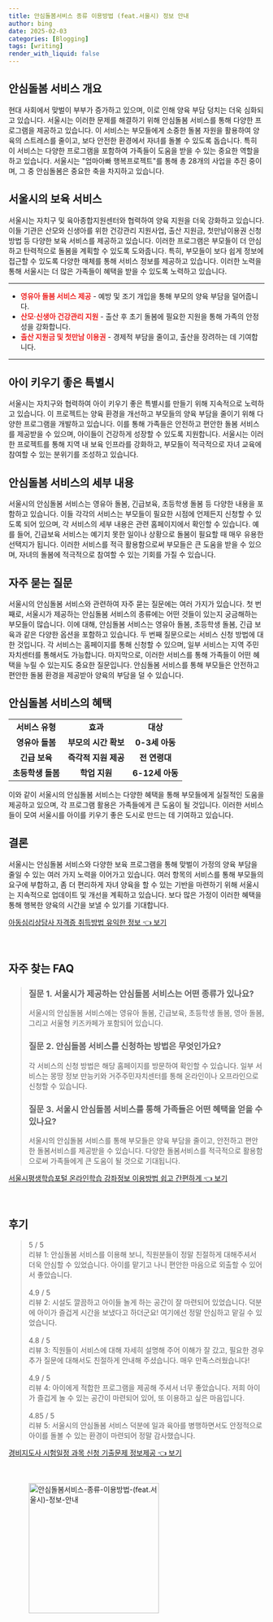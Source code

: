 ```yaml
---
title: 안심돌봄서비스 종류 이용방법 (feat.서울시) 정보 안내
author: bing
date: 2025-02-03
categories: [Blogging]
tags: [writing]
render_with_liquid: false
---
```



<h2 id='안심돌봄 서비스 개요'>안심돌봄 서비스 개요</h2>

<p>현대 사회에서 맞벌이 부부가 증가하고 있으며, 이로 인해 양육 부담 덩치는 더욱 심화되고 있습니다. 서울시는 이러한 문제를 해결하기 위해 안심돌봄 서비스를 통해 다양한 프로그램을 제공하고 있습니다. 이 서비스는 부모들에게 소중한 돌봄 자원을 활용하여 양육의 스트레스를 줄이고, 보다 안전한 환경에서 자녀를 돌볼 수 있도록 돕습니다. 특히 이 서비스는 다양한 프로그램을 포함하여 가족들이 도움을 받을 수 있는 중요한 역할을 하고 있습니다. 서울시는 "엄마아빠 행복프로젝트"를 통해 총 28개의 사업을 추진 중이며, 그 중 안심돌봄은 중요한 축을 차지하고 있습니다.</p>

<h2 id='서울시의 보육 서비스'>서울시의 보육 서비스</h2>

<p>서울시는 자치구 및 육아종합지원센터와 협력하여 양육 지원을 더욱 강화하고 있습니다. 이들 기관은 산모와 신생아를 위한 건강관리 지원사업, 출산 지원금, 첫만남이용권 신청 방법 등 다양한 보육 서비스를 제공하고 있습니다. 이러한 프로그램은 부모들이 더 안심하고 탄력적으로 돌봄을 계획할 수 있도록 도와줍니다. 특히, 부모들이 보다 쉽게 정보에 접근할 수 있도록 다양한 매체를 통해 서비스 정보를 제공하고 있습니다. 이러한 노력을 통해 서울시는 더 많은 가족들이 혜택을 받을 수 있도록 노력하고 있습니다.</p>

<hr />

<ul>
    <li><b><span style="color: #ee2323;">영유아 돌봄 서비스 제공</span></b> - 예방 및 조기 개입을 통해 부모의 양육 부담을 덜어줍니다.</li>
    <li><b><span style="color: #ee2323;">산모·신생아 건강관리 지원</span></b> - 출산 후 초기 돌봄에 필요한 지원을 통해 가족의 안정성을 강화합니다.</li>
    <li><b><span style="color: #ee2323;">출산 지원금 및 첫만남 이용권</span></b> - 경제적 부담을 줄이고, 출산을 장려하는 데 기여합니다.</li>
</ul>

<hr />

<h2 id='아이 키우기 좋은 특별시'>아이 키우기 좋은 특별시</h2>

<p>서울시는 자치구와 협력하여 아이 키우기 좋은 특별시를 만들기 위해 지속적으로 노력하고 있습니다. 이 프로젝트는 양육 환경을 개선하고 부모들의 양육 부담을 줄이기 위해 다양한 프로그램을 개발하고 있습니다. 이를 통해 가족들은 안전하고 편안한 돌봄 서비스를 제공받을 수 있으며, 아이들이 건강하게 성장할 수 있도록 지원합니다. 서울시는 이러한 프로젝트를 통해 지역 내 보육 인프라를 강화하고, 부모들이 적극적으로 자녀 교육에 참여할 수 있는 분위기를 조성하고 있습니다.</p>

<h2 id='안심돌봄 서비스의 세부 내용'>안심돌봄 서비스의 세부 내용</h2>

<p>서울시의 안심돌봄 서비스는 영유아 돌봄, 긴급보육, 초등학생 돌봄 등 다양한 내용을 포함하고 있습니다. 이들 각각의 서비스는 부모들이 필요한 시점에 언제든지 신청할 수 있도록 되어 있으며, 각 서비스의 세부 내용은 관련 홈페이지에서 확인할 수 있습니다. 예를 들어, 긴급보육 서비스는 예기치 못한 일이나 상황으로 돌봄이 필요할 때 매우 유용한 선택지가 됩니다. 이러한 서비스를 적극 활용함으로써 부모들은 큰 도움을 받을 수 있으며, 자녀의 돌봄에 적극적으로 참여할 수 있는 기회를 가질 수 있습니다.</p>

<h2 id='자주 묻는 질문'>자주 묻는 질문</h2>

<p>서울시의 안심돌봄 서비스와 관련하여 자주 묻는 질문에는 여러 가지가 있습니다. 첫 번째로, 서울시가 제공하는 안심돌봄 서비스의 종류에는 어떤 것들이 있는지 궁금해하는 부모들이 많습니다. 이에 대해, 안심돌봄 서비스는 영유아 돌봄, 초등학생 돌봄, 긴급 보육과 같은 다양한 옵션을 포함하고 있습니다. 두 번째 질문으로는 서비스 신청 방법에 대한 것입니다. 각 서비스는 홈페이지를 통해 신청할 수 있으며, 일부 서비스는 지역 주민 자치센터를 통해서도 가능합니다. 마지막으로, 이러한 서비스를 통해 가족들이 어떤 혜택을 누릴 수 있는지도 중요한 질문입니다. 안심돌봄 서비스를 통해 부모들은 안전하고 편안한 돌봄 환경을 제공받아 양육의 부담을 덜 수 있습니다.</p>

<h2 id='안심돌봄 서비스의 혜택'>안심돌봄 서비스의 혜택</h2>

<table>
    <tr>
        <td style="text-align: center; height: 17px;"><b>서비스 유형</b></td>
        <td style="text-align: center; height: 17px;"><b>효과</b></td>
        <td style="text-align: center; height: 17px;"><b>대상</b></td>
    </tr>
    <tr>
        <td style="text-align: center; height: 17px;"><b>영유아 돌봄</b></td>
        <td style="text-align: center; height: 17px;"><b>부모의 시간 확보</b></td>
        <td style="text-align: center; height: 17px;"><b>0-3세 아동</b></td>
    </tr>
    <tr>
        <td style="text-align: center; height: 17px;"><b>긴급 보육</b></td>
        <td style="text-align: center; height: 17px;"><b>즉각적 지원 제공</b></td>
        <td style="text-align: center; height: 17px;"><b>전 연령대</b></td>
    </tr>
    <tr>
        <td style="text-align: center; height: 17px;"><b>초등학생 돌봄</b></td>
        <td style="text-align: center; height: 17px;"><b>학업 지원</b></td>
        <td style="text-align: center; height: 17px;"><b>6-12세 아동</b></td>
    </tr>
</table>

<p>이와 같이 서울시의 안심돌봄 서비스는 다양한 혜택을 통해 부모들에게 실질적인 도움을 제공하고 있으며, 각 프로그램 활용은 가족들에게 큰 도움이 될 것입니다. 이러한 서비스들이 모여 서울시를 아이를 키우기 좋은 도시로 만드는 데 기여하고 있습니다.</p>

<h2 id='결론'>결론</h2>

<p>서울시는 안심돌봄 서비스와 다양한 보육 프로그램을 통해 맞벌이 가정의 양육 부담을 줄일 수 있는 여러 가지 노력을 이어가고 있습니다. 여러 항목의 서비스를 통해 부모들의 요구에 부합하고, 좀 더 편리하게 자녀 양육을 할 수 있는 기반을 마련하기 위해 서울시는 지속적으로 업데이트 및 개선을 계획하고 있습니다. 보다 많은 가정이 이러한 혜택을 통해 행복한 양육의 시간을 보낼 수 있기를 기대합니다.</p>


<p><a class="click-button" title="아동심리상담사 자격증 취득방법 유익한 정보" href="https://greenforu.github.io/posts/%EC%95%84%EB%8F%99%EC%8B%AC%EB%A6%AC%EC%83%81%EB%8B%B4%EC%82%AC-%EC%9E%90%EA%B2%A9%EC%A6%9D-%EC%B7%A8%EB%93%9D%EB%B0%A9%EB%B2%95-%EC%9C%A0%EC%9D%B5%ED%95%9C-%EC%A0%95%EB%B3%B4/" rel="dofollow">아동심리상담사 자격증 취득방법 유익한 정보 👈 보기</a></p><br>
<h2 id='자주_찾는_FAQ'>자주 찾는 FAQ</h2>
<div itemscope="" itemtype="https://schema.org/FAQPage"> 
<blockquote> 
<div itemscope="" itemprop="mainEntity" itemtype="https://schema.org/Question"> 
<h3 itemprop="name">질문 1. 서울시가 제공하는 안심돌봄 서비스는 어떤 종류가 있나요?</h3> 
<div itemscope="" itemprop="acceptedAnswer" itemtype="https://schema.org/Answer"> 
<span itemprop="text"> 
<p>서울시의 안심돌봄 서비스에는 영유아 돌봄, 긴급보육, 초등학생 돌봄, 영아 돌봄, 그리고 서울형 키즈카페가 포함되어 있습니다.</p> 
</span> 
</div> 
</div> 

<div itemscope="" itemprop="mainEntity" itemtype="https://schema.org/Question"> 
<h3 itemprop="name">질문 2. 안심돌봄 서비스를 신청하는 방법은 무엇인가요?</h3> 
<div itemscope="" itemprop="acceptedAnswer" itemtype="https://schema.org/Answer"> 
<span itemprop="text"> 
<p>각 서비스의 신청 방법은 해당 홈페이지를 방문하여 확인할 수 있습니다. 일부 서비스는 몽땅 정보 만능키와 거주주민자치센터를 통해 온라인이나 오프라인으로 신청할 수 있습니다.</p> 
</span> 
</div> 
</div> 

<div itemscope="" itemprop="mainEntity" itemtype="https://schema.org/Question"> 
<h3 itemprop="name">질문 3. 서울시 안심돌봄 서비스를 통해 가족들은 어떤 혜택을 얻을 수 있나요?</h3> 
<div itemscope="" itemprop="acceptedAnswer" itemtype="https://schema.org/Answer"> 
<span itemprop="text"> 
<p>서울시의 안심돌봄 서비스를 통해 부모들은 양육 부담을 줄이고, 안전하고 편안한 돌봄서비스를 제공받을 수 있습니다. 다양한 돌봄서비스를 적극적으로 활용함으로써 가족들에게 큰 도움이 될 것으로 기대됩니다.</p> 
</span> 
</div> 
</div> 
</blockquote> 
</div>
<p><a class="click-button" title="서울시평생학습포털 온라인학습 강좌정보 이용방법 쉽고 간편하게" href="https://greenforu.github.io/posts/%EC%84%9C%EC%9A%B8%EC%8B%9C%ED%8F%89%EC%83%9D%ED%95%99%EC%8A%B5%ED%8F%AC%ED%84%B8-%EC%98%A8%EB%9D%BC%EC%9D%B8%ED%95%99%EC%8A%B5-%EA%B0%95%EC%A2%8C%EC%A0%95%EB%B3%B4-%EC%9D%B4%EC%9A%A9%EB%B0%A9%EB%B2%95-%EC%89%BD%EA%B3%A0-%EA%B0%84%ED%8E%B8%ED%95%98%EA%B2%8C/" rel="dofollow">서울시평생학습포털 온라인학습 강좌정보 이용방법 쉽고 간편하게 👈 보기</a></p><br>
<h2 id='후기'>후기</h2>
<div itemscope itemtype="https://schema.org/Product">
  <blockquote>
  <div itemprop="review" itemscope itemtype="https://schema.org/Review">
      <div itemprop="reviewRating" itemscope itemtype="https://schema.org/Rating"> <span itemprop="ratingValue">5</span> / <span itemprop="bestRating">5</span> </div>
      <span itemprop="reviewBody">리뷰 1: 안심돌봄 서비스를 이용해 보니, 직원분들이 정말 친절하게 대해주셔서 더욱 안심할 수 있었습니다. 아이를 맡기고 나니 편안한 마음으로 외출할 수 있어서 좋았습니다.</span>
  </div>
  <br>
  <div itemprop="review" itemscope itemtype="https://schema.org/Review">
      <div itemprop="reviewRating" itemscope itemtype="https://schema.org/Rating"> <span itemprop="ratingValue">4.9</span> / <span itemprop="bestRating">5</span> </div>
      <span itemprop="reviewBody">리뷰 2: 시설도 깔끔하고 아이들 놀게 하는 공간이 잘 마련되어 있었습니다. 덕분에 아이가 즐겁게 시간을 보냈다고 하더군요! 여기에선 정말 안심하고 맡길 수 있었습니다.</span>
  </div>
  <br>
  <div itemprop="review" itemscope itemtype="https://schema.org/Review">
      <div itemprop="reviewRating" itemscope itemtype="https://schema.org/Rating"> <span itemprop="ratingValue">4.8</span> / <span itemprop="bestRating">5</span> </div>
      <span itemprop="reviewBody">리뷰 3: 직원들이 서비스에 대해 자세히 설명해 주어 이해가 잘 갔고, 필요한 경우 추가 질문에 대해서도 친절하게 안내해 주셨습니다. 매우 만족스러웠습니다!</span>
  </div>
  <br>
  <div itemprop="review" itemscope itemtype="https://schema.org/Review">
      <div itemprop="reviewRating" itemscope itemtype="https://schema.org/Rating"> <span itemprop="ratingValue">4.9</span> / <span itemprop="bestRating">5</span> </div>
      <span itemprop="reviewBody">리뷰 4: 아이에게 적합한 프로그램을 제공해 주셔서 너무 좋았습니다. 저희 아이가 즐겁게 놀 수 있는 공간이 마련되어 있어, 또 이용하고 싶은 마음입니다.</span>
  </div>
  <br>
  <div itemprop="review" itemscope itemtype="https://schema.org/Review">
      <div itemprop="reviewRating" itemscope itemtype="https://schema.org/Rating"> <span itemprop="ratingValue">4.85</span> / <span itemprop="bestRating">5</span> </div>
      <span itemprop="reviewBody">리뷰 5: 서울시의 안심돌봄 서비스 덕분에 일과 육아를 병행하면서도 안정적으로 아이를 돌볼 수 있는 환경이 마련되어 정말 감사했습니다.</span>
  </div>
  </blockquote>
</div>
<p><a class="click-button" title="경비지도사 시험일정 과목 신청 기출문제 정보제공" href="https://greenforu.github.io/posts/%EA%B2%BD%EB%B9%84%EC%A7%80%EB%8F%84%EC%82%AC-%EC%8B%9C%ED%97%98%EC%9D%BC%EC%A0%95-%EA%B3%BC%EB%AA%A9-%EC%8B%A0%EC%B2%AD-%EA%B8%B0%EC%B6%9C%EB%AC%B8%EC%A0%9C-%EC%A0%95%EB%B3%B4%EC%A0%9C%EA%B3%B5/" rel="dofollow">경비지도사 시험일정 과목 신청 기출문제 정보제공 👈 보기</a></p><br>
<figure class="image"><img src="https://greenforu.github.io/assets/img/thumbnail/안심돌봄서비스-종류-이용방법-(feat.서울시)-정보-안내.webp" alt="안심돌봄서비스-종류-이용방법-(feat.서울시)-정보-안내" width="256" height="256"></figure>